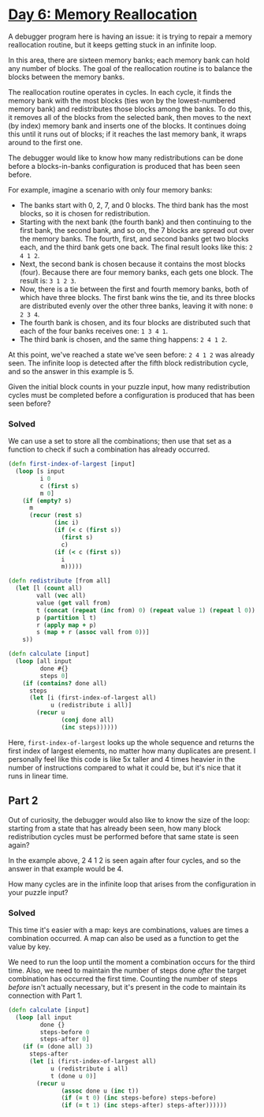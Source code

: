 # [Day 6: Memory Reallocation](http://adventofcode.com/2017/day/6)

A debugger program here is having an issue: it is trying to repair a memory reallocation routine, but it keeps getting stuck in an infinite loop.

In this area, there are sixteen memory banks; each memory bank can hold any number of blocks. The goal of the reallocation routine is to balance the blocks between the memory banks.

The reallocation routine operates in cycles. In each cycle, it finds the memory bank with the most blocks (ties won by the lowest-numbered memory bank) and redistributes those blocks among the banks. To do this, it removes all of the blocks from the selected bank, then moves to the next (by index) memory bank and inserts one of the blocks. It continues doing this until it runs out of blocks; if it reaches the last memory bank, it wraps around to the first one.

The debugger would like to know how many redistributions can be done before a blocks-in-banks configuration is produced that has been seen before.

For example, imagine a scenario with only four memory banks:

- The banks start with 0, 2, 7, and 0 blocks. The third bank has the most blocks, so it is chosen for redistribution.
- Starting with the next bank (the fourth bank) and then continuing to the first bank, the second bank, and so on, the 7 blocks are spread out over the memory banks. The fourth, first, and second banks get two blocks each, and the third bank gets one back. The final result looks like this: `2 4 1 2`.
- Next, the second bank is chosen because it contains the most blocks (four). Because there are four memory banks, each gets one block. The result is: `3 1 2 3`.
- Now, there is a tie between the first and fourth memory banks, both of which have three blocks. The first bank wins the tie, and its three blocks are distributed evenly over the other three banks, leaving it with none: `0 2 3 4`.
- The fourth bank is chosen, and its four blocks are distributed such that each of the four banks receives one: `1 3 4 1`.
- The third bank is chosen, and the same thing happens: `2 4 1 2`.

At this point, we've reached a state we've seen before: `2 4 1 2` was already seen. The infinite loop is detected after the fifth block redistribution cycle, and so the answer in this example is 5.

Given the initial block counts in your puzzle input, how many redistribution cycles must be completed before a configuration is produced that has been seen before?

### Solved

We can use a set to store all the combinations; then use that set as a function to check if such a combination has already occurred.

```clojure
(defn first-index-of-largest [input]
  (loop [s input
         i 0
         c (first s)
         m 0]
    (if (empty? s)
      m
      (recur (rest s)
             (inc i)
             (if (< c (first s))
               (first s)
               c)
             (if (< c (first s))
               i
               m)))))

(defn redistribute [from all]
  (let [l (count all)
        vall (vec all)
        value (get vall from)
        t (concat (repeat (inc from) 0) (repeat value 1) (repeat l 0))
        p (partition l t)
        r (apply map + p)
        s (map + r (assoc vall from 0))]
    s))

(defn calculate [input]
  (loop [all input
         done #{}
         steps 0]
    (if (contains? done all)
      steps
      (let [i (first-index-of-largest all)
            u (redistribute i all)]
        (recur u
               (conj done all)
               (inc steps))))))
```

Here, `first-index-of-largest` looks up the whole sequence and returns the first index of largest elements, no matter how many duplicates are present. I personally feel like this code is like 5x taller and 4 times heavier in the number of instructions compared to what it could be, but it's nice that it runs in linear time.

## Part 2

Out of curiosity, the debugger would also like to know the size of the loop: starting from a state that has already been seen, how many block redistribution cycles must be performed before that same state is seen again?

In the example above, 2 4 1 2 is seen again after four cycles, and so the answer in that example would be 4.

How many cycles are in the infinite loop that arises from the configuration in your puzzle input?

### Solved

This time it's easier with a map: keys are combinations, values are times a combination occurred. A map can also be used as a function to get the value by key.

We need to run the loop until the moment a combination occurs for the third time. Also, we need to maintain the number of steps done _after_ the target combination has occurred the first time. Counting the number of steps _before_ isn't actually necessary, but it's present in the code to maintain its connection with Part 1.

```clojure
(defn calculate [input]
  (loop [all input
         done {}
         steps-before 0
         steps-after 0]
    (if (= (done all) 3)
      steps-after
      (let [i (first-index-of-largest all)
            u (redistribute i all)
            t (done u 0)]
        (recur u
               (assoc done u (inc t))
               (if (= t 0) (inc steps-before) steps-before)
               (if (= t 1) (inc steps-after) steps-after))))))
```

